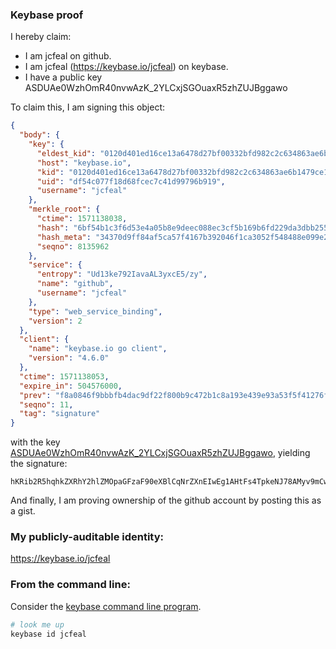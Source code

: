 ### Keybase proof

I hereby claim:

  * I am jcfeal on github.
  * I am jcfeal (https://keybase.io/jcfeal) on keybase.
  * I have a public key ASDUAe0WzhOmR40nvwAzK_2YLCxjSGOuaxR5zhZUJBggawo

To claim this, I am signing this object:

```json
{
  "body": {
    "key": {
      "eldest_kid": "0120d401ed16ce13a6478d27bf00332bfd982c2c634863ae6b1479ce16542418206b0a",
      "host": "keybase.io",
      "kid": "0120d401ed16ce13a6478d27bf00332bfd982c2c634863ae6b1479ce16542418206b0a",
      "uid": "df54c077f18d68fcec7c41d99796b919",
      "username": "jcfeal"
    },
    "merkle_root": {
      "ctime": 1571138038,
      "hash": "6bf54b1c3f6d53e4a05b8e9deec088ec3cf5b169b6fd229da3dbb255d1ff1580159ce1a305ff8784d25af5b2e7e74447188b13e94d09d46209a626002ae98c17",
      "hash_meta": "34370d9ff84af5ca57f4167b392046f1ca3052f548488e099e2574f5ccb645d8",
      "seqno": 8135962
    },
    "service": {
      "entropy": "Ud13ke792IavaAL3yxcE5/zy",
      "name": "github",
      "username": "jcfeal"
    },
    "type": "web_service_binding",
    "version": 2
  },
  "client": {
    "name": "keybase.io go client",
    "version": "4.6.0"
  },
  "ctime": 1571138053,
  "expire_in": 504576000,
  "prev": "f8a0846f9bbbfb4dac9df22f800b9c472b1c8a193e439e93a53f5f41276ff127",
  "seqno": 11,
  "tag": "signature"
}
```

with the key [ASDUAe0WzhOmR40nvwAzK_2YLCxjSGOuaxR5zhZUJBggawo](https://keybase.io/jcfeal), yielding the signature:

```
hKRib2R5hqhkZXRhY2hlZMOpaGFzaF90eXBlCqNrZXnEIwEg1AHtFs4TpkeNJ78AMyv9mCwsY0hjrmsUec4WVCQYIGsKp3BheWxvYWTESpcCC8Qg+KCEb5u7+02snfIvgAucRyscihk+Q56TpT9fQSdv8SfEINEjyVP4UneR8ze27Qq8Ux8fv+/8nFqDU+FpNU38pbUsAgHCo3NpZ8RAieG/YAGpKhVrlHmZ6YEp8B+Gu8huesZDxPz/DdL1LfxJBogPOTGTGnb8MC1pqb3itJx7XYuE+ERTXHEnbZgQB6hzaWdfdHlwZSCkaGFzaIKkdHlwZQildmFsdWXEIEBCqoywps898H7xHXeMCuFdX4bDgC2hbY6krE8ZJjUQo3RhZ80CAqd2ZXJzaW9uAQ==

```

And finally, I am proving ownership of the github account by posting this as a gist.

### My publicly-auditable identity:

https://keybase.io/jcfeal

### From the command line:

Consider the [keybase command line program](https://keybase.io/download).

```bash
# look me up
keybase id jcfeal
```
